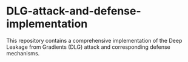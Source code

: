 # DLG-attack-and-defense-implementation
This repository contains a comprehensive implementation of the Deep Leakage from Gradients (DLG) attack and corresponding defense mechanisms. 
